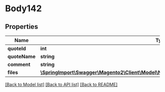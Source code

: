 # Body142

## Properties
Name | Type | Description | Notes
------------ | ------------- | ------------- | -------------
**quoteId** | **int** |  | 
**quoteName** | **string** |  | 
**comment** | **string** |  | [optional] 
**files** | [**\SpringImport\Swagger\Magento2\Client\Model\NegotiableQuoteDataAttachmentContentInterface[]**](NegotiableQuoteDataAttachmentContentInterface.md) |  | [optional] 

[[Back to Model list]](../README.md#documentation-for-models) [[Back to API list]](../README.md#documentation-for-api-endpoints) [[Back to README]](../README.md)


